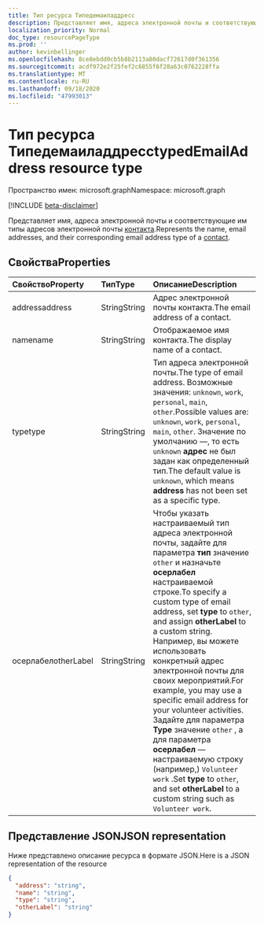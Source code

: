 ```yaml
---
title: Тип ресурса Типедемаиладдресс
description: Представляет имя, адреса электронной почты и соответствующие им типы адресов электронной почты контакта.
localization_priority: Normal
doc_type: resourcePageType
ms.prod: ''
author: kevinbellinger
ms.openlocfilehash: 8ce8ebdd0cb5b8b2113a80dacf72617d0f361356
ms.sourcegitcommit: acdf972e2f25fef2c6855f6f28a63c0762228ffa
ms.translationtype: MT
ms.contentlocale: ru-RU
ms.lasthandoff: 09/18/2020
ms.locfileid: "47993013"
---
```

# <a name="typedemailaddress-resource-type"></a><span data-ttu-id="2bdb3-103">Тип ресурса Типедемаиладдресс</span><span class="sxs-lookup"><span data-stu-id="2bdb3-103">typedEmailAddress resource type</span></span>

<span data-ttu-id="2bdb3-104">Пространство имен: microsoft.graph</span><span class="sxs-lookup"><span data-stu-id="2bdb3-104">Namespace: microsoft.graph</span></span>

[!INCLUDE [beta-disclaimer](../../includes/beta-disclaimer.md)]

<span data-ttu-id="2bdb3-105">Представляет имя, адреса электронной почты и соответствующие им типы адресов электронной почты [контакта](contact.md).</span><span class="sxs-lookup"><span data-stu-id="2bdb3-105">Represents the name, email addresses, and their corresponding email address type of a [contact](contact.md).</span></span>

## <a name="properties"></a><span data-ttu-id="2bdb3-106">Свойства</span><span class="sxs-lookup"><span data-stu-id="2bdb3-106">Properties</span></span>
| <span data-ttu-id="2bdb3-107">Свойство</span><span class="sxs-lookup"><span data-stu-id="2bdb3-107">Property</span></span>     | <span data-ttu-id="2bdb3-108">Тип</span><span class="sxs-lookup"><span data-stu-id="2bdb3-108">Type</span></span>   |<span data-ttu-id="2bdb3-109">Описание</span><span class="sxs-lookup"><span data-stu-id="2bdb3-109">Description</span></span>|
|:---------------|:--------|:----------|
|<span data-ttu-id="2bdb3-110">address</span><span class="sxs-lookup"><span data-stu-id="2bdb3-110">address</span></span>|<span data-ttu-id="2bdb3-111">String</span><span class="sxs-lookup"><span data-stu-id="2bdb3-111">String</span></span>|<span data-ttu-id="2bdb3-112">Адрес электронной почты контакта.</span><span class="sxs-lookup"><span data-stu-id="2bdb3-112">The email address of a contact.</span></span>|
|<span data-ttu-id="2bdb3-113">name</span><span class="sxs-lookup"><span data-stu-id="2bdb3-113">name</span></span>|<span data-ttu-id="2bdb3-114">String</span><span class="sxs-lookup"><span data-stu-id="2bdb3-114">String</span></span>|<span data-ttu-id="2bdb3-115">Отображаемое имя контакта.</span><span class="sxs-lookup"><span data-stu-id="2bdb3-115">The display name of a contact.</span></span>|
|<span data-ttu-id="2bdb3-116">type</span><span class="sxs-lookup"><span data-stu-id="2bdb3-116">type</span></span> |<span data-ttu-id="2bdb3-117">String</span><span class="sxs-lookup"><span data-stu-id="2bdb3-117">String</span></span> |<span data-ttu-id="2bdb3-118">Тип адреса электронной почты.</span><span class="sxs-lookup"><span data-stu-id="2bdb3-118">The type of email address.</span></span> <span data-ttu-id="2bdb3-119">Возможные значения: `unknown`, `work`, `personal`, `main`, `other`.</span><span class="sxs-lookup"><span data-stu-id="2bdb3-119">Possible values are: `unknown`, `work`, `personal`, `main`, `other`.</span></span> <span data-ttu-id="2bdb3-120">Значение по умолчанию —, то есть `unknown` **адрес** не был задан как определенный тип.</span><span class="sxs-lookup"><span data-stu-id="2bdb3-120">The default value is `unknown`, which means **address** has not been set as a specific type.</span></span> |
|<span data-ttu-id="2bdb3-121">осерлабел</span><span class="sxs-lookup"><span data-stu-id="2bdb3-121">otherLabel</span></span> |<span data-ttu-id="2bdb3-122">String</span><span class="sxs-lookup"><span data-stu-id="2bdb3-122">String</span></span>  |<span data-ttu-id="2bdb3-123">Чтобы указать настраиваемый тип адреса электронной почты, задайте для параметра **тип** значение `other` и назначьте **осерлабел** настраиваемой строке.</span><span class="sxs-lookup"><span data-stu-id="2bdb3-123">To specify a custom type of email address, set **type** to `other`, and assign **otherLabel** to a custom string.</span></span> <span data-ttu-id="2bdb3-124">Например, вы можете использовать конкретный адрес электронной почты для своих мероприятий.</span><span class="sxs-lookup"><span data-stu-id="2bdb3-124">For example, you may use a specific email address for your volunteer activities.</span></span> <span data-ttu-id="2bdb3-125">Задайте для параметра **Type** значение `other` , а для параметра **осерлабел** — настраиваемую строку (например,) `Volunteer work` .</span><span class="sxs-lookup"><span data-stu-id="2bdb3-125">Set **type** to `other`, and set **otherLabel** to a custom string such as `Volunteer work`.</span></span> |

## <a name="json-representation"></a><span data-ttu-id="2bdb3-126">Представление JSON</span><span class="sxs-lookup"><span data-stu-id="2bdb3-126">JSON representation</span></span>

<span data-ttu-id="2bdb3-127">Ниже представлено описание ресурса в формате JSON.</span><span class="sxs-lookup"><span data-stu-id="2bdb3-127">Here is a JSON representation of the resource</span></span>

<!-- {
  "blockType": "resource",
  "optionalProperties": [

  ],
  "@odata.type": "microsoft.graph.typedEmailAddress"
}-->

```json
{
  "address": "string",
  "name": "string",
  "type": "string",
  "otherLabel": "string"
}

```

<!-- uuid: 8fcb5dbc-d5aa-4681-8e31-b001d5168d79
2015-10-25 14:57:30 UTC -->
<!--
{
  "type": "#page.annotation",
  "description": "emailAddress resource",
  "keywords": "",
  "section": "documentation",
  "tocPath": "",
  "suppressions": []
}
-->


